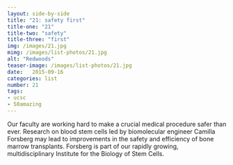 ```yaml
---
layout: side-by-side
title: "21: safety first"
title-one: "21"
title-two: "safety"
title-three: "first"
img: /images/21.jpg
mimg: /images/list-photos/21.jpg
alt: "Redwoods"
teaser-image: /images/list-photos/21.jpg
date:   2015-09-16
categories: list
number: 21
tags:
- ucsc
- 50amazing
---
```

Our faculty are working hard to make a crucial medical procedure safer than ever. Research on blood stem cells led by biomolecular engineer Camilla Forsberg may lead to improvements in the safety and efficiency of bone marrow transplants. Forsberg is part of our rapidly growing, multidisciplinary Institute for the Biology of Stem Cells.